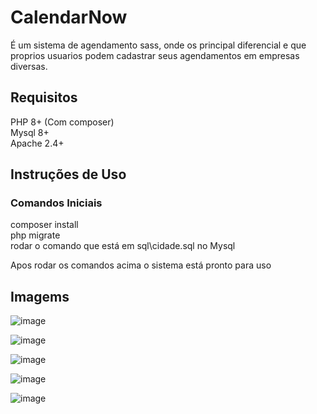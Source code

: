 # CalendarNow

É um sistema de agendamento sass, onde os principal diferencial e que proprios usuarios podem cadastrar seus agendamentos em empresas diversas.

## Requisitos

PHP 8+ (Com composer)</br>
Mysql 8+</br>
Apache 2.4+</br>

## Instruções de Uso

### Comandos Iniciais

composer install</br>
php migrate</br>
rodar o comando que está em sql\cidade.sql no Mysql</br> 

Apos rodar os comandos acima o sistema está pronto para uso 

## Imagems

![image](https://github.com/user-attachments/assets/fba29d34-04f8-462c-ae3e-8fb60bf567e2)

![image](https://github.com/user-attachments/assets/25d12b4e-7ee3-449f-b42f-ec76cf760cf3)

![image](https://github.com/user-attachments/assets/2f13e9c3-8bf6-4627-9b32-7d04e5485841)

![image](https://github.com/user-attachments/assets/0ec47782-b3fb-4e8f-aa96-dfe3ff900eb2)

![image](https://github.com/user-attachments/assets/c9804ba8-2f89-4190-8190-ac37c5dd2316)

